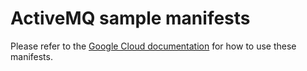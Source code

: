 # ActiveMQ sample manifests

Please refer to the [Google Cloud documentation](https://cloud.google.com/stackdriver/docs/managed-prometheus/exporters/activemq) for how to use these manifests.